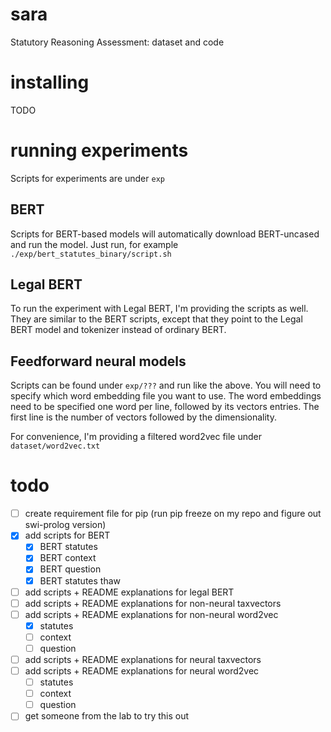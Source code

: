 # sara
Statutory Reasoning Assessment: dataset and code

# installing
TODO

# running experiments

Scripts for experiments are under `exp`

## BERT
Scripts for BERT-based models will automatically download BERT-uncased and run the model. Just run, for example `./exp/bert_statutes_binary/script.sh`

## Legal BERT
To run the experiment with Legal BERT, I'm providing the scripts as well. They are similar to the BERT scripts, except that they point to the Legal BERT model and tokenizer instead of ordinary BERT.

## Feedforward neural models
Scripts can be found under `exp/???` and run like the above. You will need to specify which word embedding file you want to use. The word embeddings need to be specified one word per line, followed by its vectors entries. The first line is the number of vectors followed by the dimensionality.

For convenience, I'm providing a filtered word2vec file under `dataset/word2vec.txt`

# todo
* [ ] create requirement file for pip (run pip freeze on my repo and figure out swi-prolog version)
* [x] add scripts for BERT
    * [x] BERT statutes
    * [x] BERT context
    * [x] BERT question
    * [x] BERT statutes thaw
* [ ] add scripts + README explanations for legal BERT
* [ ] add scripts + README explanations for non-neural taxvectors
* [ ] add scripts + README explanations for non-neural word2vec
    * [x] statutes
    * [ ] context
    * [ ] question
* [ ] add scripts + README explanations for neural taxvectors
* [ ] add scripts + README explanations for neural word2vec
    * [ ] statutes
    * [ ] context
    * [ ] question
* [ ] get someone from the lab to try this out

